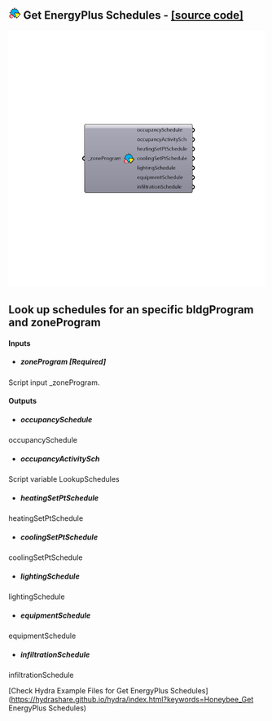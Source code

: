 ## ![](../../images/icons/Get_EnergyPlus_Schedules.png) Get EnergyPlus Schedules - [[source code]](https://github.com/mostaphaRoudsari/honeybee/tree/master/src/Honeybee_Get%20EnergyPlus%20Schedules.py)

![](../../images/components/Get_EnergyPlus_Schedules.png)

Look up schedules for an specific bldgProgram and zoneProgram
 -
 

#### Inputs
* ##### zoneProgram [Required]
Script input _zoneProgram.

#### Outputs
* ##### occupancySchedule
occupancySchedule
* ##### occupancyActivitySch
Script variable LookupSchedules
* ##### heatingSetPtSchedule
heatingSetPtSchedule
* ##### coolingSetPtSchedule
coolingSetPtSchedule
* ##### lightingSchedule
lightingSchedule
* ##### equipmentSchedule
equipmentSchedule
* ##### infiltrationSchedule
infiltrationSchedule


[Check Hydra Example Files for Get EnergyPlus Schedules](https://hydrashare.github.io/hydra/index.html?keywords=Honeybee_Get EnergyPlus Schedules)
